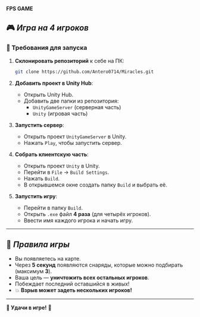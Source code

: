 **FPS GAME**

## 🎮 *Игра на 4 игроков*

### 🔧 Требования для запуска

1. **Склонировать репозиторий** к себе на ПК:
   ```sh
   git clone https://github.com/Antero0714/Miracles.git
   ```

2. **Добавить проект в Unity Hub**:
   - Открыть Unity Hub.
   - Добавить две папки из репозитория:
     - `UnityGameServer` (серверная часть)
     - `Unity` (игровая часть)

3. **Запустить сервер**:
   - Открыть проект `UnityGameServer` в Unity.
   - Нажать `Play`, чтобы запустить сервер.

4. **Собрать клиентскую часть**:
   - Открыть проект `Unity` в Unity.
   - Перейти в `File` → `Build Settings`.
   - Нажать `Build`.
   - В открывшемся окне создать папку `Build` и выбрать её.

5. **Запустить игру**:
   - Перейти в папку `Build`.
   - Открыть `.exe` файл **4 раза** (для четырёх игроков).
   - Ввести имя каждого игрока и начать игру.

---

## 📝 *Правила игры*

- Вы появляетесь на карте.
- Через **5 секунд** появляются снаряды, которые можно подбирать (максимум **3**).
- Ваша цель — **уничтожить всех остальных игроков**.
- Побеждает последний оставшийся в живых!
- 💥 **Взрыв может задеть нескольких игроков!**

---

**🎯 Удачи в игре!** 🚀

